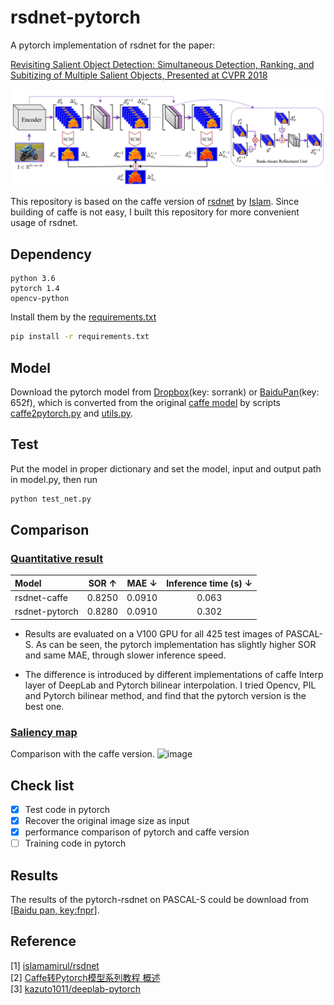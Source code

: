 # rsdnet-pytorch
A pytorch implementation of  rsdnet for the paper:  

[Revisiting Salient Object Detection: Simultaneous Detection, Ranking, and Subitizing of Multiple Salient Objects, Presented at CVPR 2018](https://openaccess.thecvf.com/content_cvpr_2018/papers/Islam_Revisiting_Salient_Object_CVPR_2018_paper.pdf)

![image](https://github.com/MinglangQiao/pytorch-rsdnet-sor/blob/master/data/rsdnet_framework.PNG)

This  repository is based on the caffe version of [rsdnet](https://github.com/islamamirul/rsdnet) by [Islam](https://github.com/islamamirul). Since building of caffe is not easy, I built this repository for more convenient usage of rsdnet.


## Dependency
```
python 3.6 
pytorch 1.4
opencv-python
```

Install them by the [requirements.txt](https://github.com/MinglangQiao/rsdnet-pytorch/blob/master/requirements.txt)
```bash
pip install -r requirements.txt
``` 

## Model
Download the pytorch model from [Dropbox](https://www.dropbox.com/s/7du5mgo8a0k5rcn/weights.pkl?dl=0)(key: sorrank) or [BaiduPan](https://pan.baidu.com/s/1dPGJPp-g-m8yWHAc4hmDWA )(key: 652f), which is converted from the original [caffe model](https://www.dropbox.com/sh/we3vk0z9nln0jao/AABVOTQ2N9kcBN_gnN2rJ11Wa?dl=0) by scripts [caffe2pytorch.py](https://github.com/MinglangQiao/rsdnet-pytorch/blob/cd8ae1d98b66ea29ecf10f202f54a4f27641859d/scripts/caffe2pytorch.py#L55) and [utils.py](https://github.com/MinglangQiao/rsdnet-pytorch/blob/cd8ae1d98b66ea29ecf10f202f54a4f27641859d/utils.py#L69).

## Test
Put the model in proper dictionary and set the model, input and output path in model.py, then run
```py
python test_net.py
```

## Comparison
### [Quantitative result]()

<!-- | Model  | SOR &#8593; | MAE &#8595; | AUC &#8593; | max-Fm &#8593;| med-Fm &#8593; | avg-Fm &#8593;|
| :---  | :---:  | :---:  | :---:  | :---:  | :---:  |:---:  |
| rsdnet-caffe  | 0.8250  | 0.0910  |  xx  |  xx  |  xx  |   xx  | 
| rsdnet-pytorch  | 0.8280  | 0.0910 |  xx  |  xx  |  xx  |   xx  | -->

| Model  | SOR &#8593; | MAE &#8595; | Inference time (s) &#8595; | 
| :---  | :---:  | :---:  | :---:  |
| rsdnet-caffe  | 0.8250  | 0.0910  |  0.063  |
| rsdnet-pytorch  | 0.8280  | 0.0910 |  0.302  | 

* Results are evaluated on a V100 GPU for all 425 test images of PASCAL-S. As can be seen, the pytorch implementation has slightly higher SOR and same MAE, through slower inference speed.

* The difference is introduced by different implementations of caffe Interp layer of DeepLab and
Pytorch bilinear interpolation. I tried Opencv, PIL and Pytorch bilinear method, and find that the pytorch version is the best one.


### [Saliency map]()
Comparison with the caffe version.
![image](https://github.com/MinglangQiao/rsdnet-pytorch/blob/master/large_file/compare.jpg)


## Check list

- [x] Test code in pytorch
- [x] Recover the original image size as input
- [x] performance comparison of pytorch and caffe version  
- [ ] Training code in pytorch

## Results
The results of the pytorch-rsdnet on PASCAL-S could be download from \[[Baidu pan, key:fnpr](https://pan.baidu.com/s/109wVcp3yF4BKqgtynwDfOg)\].


## Reference
[1] [islamamirul/rsdnet](https://github.com/islamamirul/rsdnet) \
[2] [Caffe转Pytorch模型系列教程 概述](https://blog.csdn.net/DumpDoctorWang/article/details/88716962) \
[3] [kazuto1011/deeplab-pytorch](https://github.com/kazuto1011/deeplab-pytorch)

